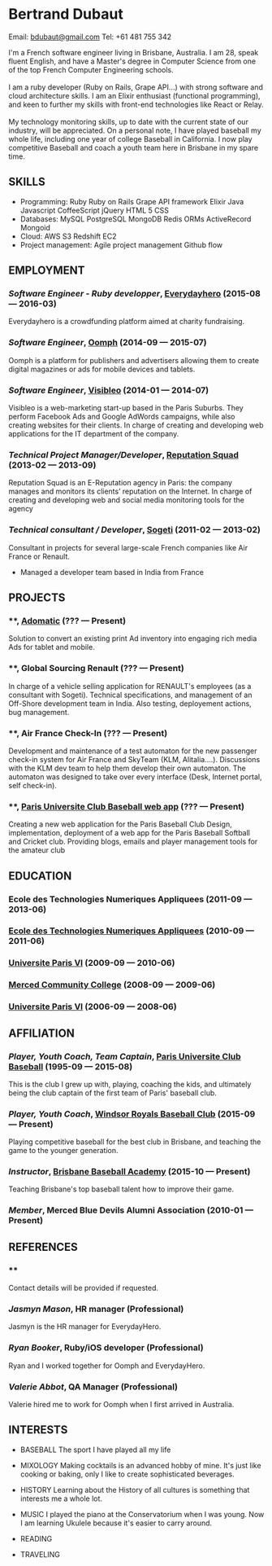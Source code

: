 Bertrand Dubaut
============
Email: bdubaut@gmail.com
Tel: +61 481 755 342


I'm a French software engineer living in Brisbane, Australia. I am 28, speak fluent English, and have a Master's degree in Computer Science from one of the top French Computer Engineering schools.<br /><br /> I am a ruby developer (Ruby on Rails, Grape API...) with strong software and cloud architecture skills. I am an Elixir enthusiast (functional programming), and keen to further my skills with front-end technologies like React or Relay. <br /><br /> My technology monitoring skills, up to date with the current state of our industry, will be appreciated. On a personal note, I have played baseball my whole life, including one year of college Baseball in California. I now play competitive Baseball and coach a youth team here in Brisbane in my spare time.

## SKILLS

  - Programming: Ruby Ruby on Rails Grape API framework Elixir Java Javascript CoffeeScript jQuery HTML 5 CSS 
  - Databases: MySQL PostgreSQL MongoDB Redis ORMs ActiveRecord Mongoid 
  - Cloud: AWS S3 Redshift EC2 
  - Project management: Agile project management Github flow 

## EMPLOYMENT

### *Software Engineer - Ruby developper*, [Everydayhero](http://www.everydayhero.com) (2015-08 — 2016-03)

Everydayhero is a crowdfunding platform aimed at charity fundraising.

### *Software Engineer*, [Oomph](http://www.oomphhq.com) (2014-09 — 2015-07)

Oomph is a platform for publishers and advertisers allowing them to create digital magazines or ads for mobile devices and tablets.

### *Software Engineer*, [Visibleo](http://www.visibleo.fr) (2014-01 — 2014-07)

Visibleo is a web-marketing start-up based in the Paris Suburbs. They perform Facebook Ads and Google AdWords campaigns, while also creating websites for their clients. In charge of creating and developing web applications for the IT department of the company.

### *Technical Project Manager/Developer*, [Reputation Squad](http://www.reputationsquad.com/en) (2013-02 — 2013-09)

Reputation Squad is an E-Reputation agency in Paris: the company manages and monitors its clients’ reputation on the Internet. In charge of creating and developing web and social media monitoring tools for the agency

### *Technical consultant / Developer*, [Sogeti](http://www.sogeti.com) (2011-02 — 2013-02)

Consultant in projects for several large-scale French companies like Air France or Renault.
  - Managed a developer team based in India from France


## PROJECTS

### **, [Adomatic](http://oomphhq.com/advertising-solutions) (??? — Present)


Solution to convert an existing print Ad inventory into engaging rich media Ads for tablet and mobile.

### **, Global Sourcing Renault (??? — Present)


In charge of a vehicle selling application for RENAULT's employees (as a consultant with Sogeti). Technical  specifications, and management of an Off-Shore development team in India. Also testing, deployement actions, bug management.

### **, Air France Check-In (??? — Present)


Development and maintenance of a test automaton for the new passenger check-in system for Air France and SkyTeam (KLM, Alitalia….). Discussions with the KLM dev team to help them develop their own automaton. The automaton was designed to take over every interface (Desk, Internet portal, self check-in).

### **, [Paris Universite Club Baseball web app](http://www.pucbaseball.com) (??? — Present)

Creating a new web application for the Paris Baseball Club
Design, implementation, deployment of a web app for the Paris Baseball Softball and Cricket club. Providing blogs, emails and player management tools for the amateur club



## EDUCATION

### Ecole des Technologies Numeriques Appliquees (2011-09 — 2013-06)



### [Ecole des Technologies Numeriques Appliquees](http://etna-alternance.net) (2010-09 — 2011-06)



### [Universite Paris VI](http://upmc.fr/en) (2009-09 — 2010-06)



### [Merced Community College](http://mccd.edu/) (2008-09 — 2009-06)



### [Universite Paris VI](http://upmc.fr/en) (2006-09 — 2008-06)




## AFFILIATION

### *Player, Youth Coach, Team Captain*, [Paris Universite Club Baseball](http://www.pucbaseball.com) (1995-09 — 2015-08)

This is the club I grew up with, playing, coaching the kids, and ultimately being the club captain of the first team of Paris' baseball club.

### *Player, Youth Coach*, [Windsor Royals Baseball Club](https://www.facebook.com/Windsor-Royals-Baseball-Club-263428380353692) (2015-09 — Present)

Playing competitive baseball for the best club in Brisbane, and teaching the game to the younger generation.

### *Instructor*, [Brisbane Baseball Academy](https://www.facebook.com/BrisbaneBaseballAcademy) (2015-10 — Present)

Teaching Brisbane's top baseball talent how to improve their game.

### *Member*, Merced Blue Devils Alumni Association (2010-01 — Present)










## REFERENCES

### **
Contact details will be provided if requested.

### *Jasmyn Mason*, HR manager (Professional)
Jasmyn is the HR manager for EverydayHero.

### *Ryan Booker*, Ruby/iOS developer (Professional)
Ryan and I worked together for Oomph and EverydayHero.

### *Valerie Abbot*, QA Manager (Professional)
Valerie hired me to work for Oomph when I first arrived in Australia.


## INTERESTS

- BASEBALL
The sport I have played all my life

- MIXOLOGY
Making cocktails is an advanced hobby of mine. It's just like cooking or baking, only I like to create sophisticated beverages.

- HISTORY
Learning about the History of all cultures is something that interests me a whole lot.

- MUSIC
I played the piano at the Conservatorium when I was young. Now I am learning Ukulele because it's easier to carry around.

- READING

- TRAVELING



